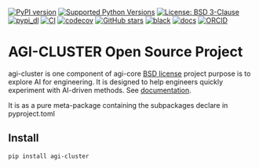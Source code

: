 [![PyPI version](https://img.shields.io/badge/PyPI-2025.10.21.post3-informational?logo=pypi)](https://pypi.org/project/agi-cluster)
[![Supported Python Versions](https://img.shields.io/pypi/pyversions/agilab.svg)](https://pypi.org/project/agilab/)
[![License: BSD 3-Clause](https://img.shields.io/badge/License-BSD%203--Clause-blue.svg)](https://opensource.org/licenses/BSD-3-Clause)
[![pypi_dl](https://img.shields.io/pypi/dm/agilab)]()
[![CI](https://github.com/ThalesGroup/agilab/actions/workflows/ci.yml/badge.svg)](https://github.com/ThalesGroup/agilab/actions/workflows/ci.yml)
[![codecov](https://codecov.io/gh/ThalesGroup/agilab/branch/main/graph/badge.svg)](https://codecov.io/gh/ThalesGroup/agilab)
[![GitHub stars](https://img.shields.io/github/stars/ThalesGroup/agilab.svg)](https://github.com/ThalesGroup/agilab)
[![black](https://img.shields.io/badge/code%20style-black-000000.svg)]()
[![docs](https://img.shields.io/badge/docs-online-brightgreen.svg)](https://thalesgroup.github.io/agilab)
[![ORCID](https://img.shields.io/badge/ORCID-0009--0003--5375--368X-A6CE39?logo=orcid)](https://orcid.org/0009-0003-5375-368X)


# AGI-CLUSTER Open Source Project

agi-cluster is one component of agi-core [BSD license](https://github.com/ThalesGroup/agilab/blob/main/LICENSE) project purpose is to explore AI for engineering. It is designed to help engineers quickly experiment with AI-driven methods.
See [documentation](https://thalesgroup.github.io/agilab).

It is as a pure meta-package containing the subpackages declare in pyproject.toml

## Install

```bash
pip install agi-cluster
```

